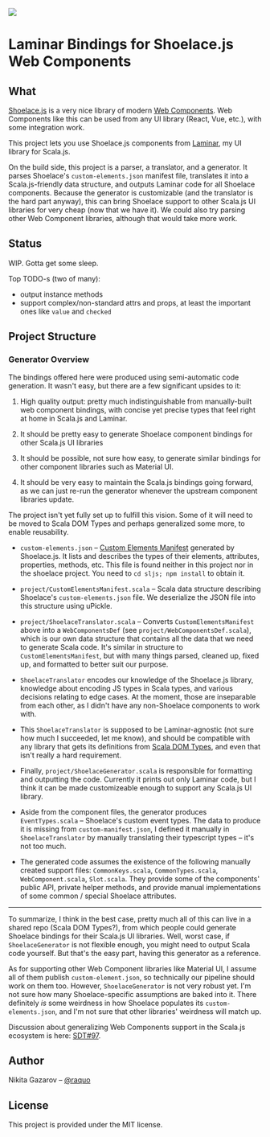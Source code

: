 ![](https://laminar.dev/img/brand/laminar-logo-100px-rounded.png)

# Laminar Bindings for Shoelace.js Web Components


## What

[Shoelace.js](https://shoelace.style/) is a very nice library of modern [Web Components](https://developer.mozilla.org/en-US/docs/Web/API/Web_Components). Web Components like this  can be used from any UI library (React, Vue, etc.), with some integration work.

This project lets you use Shoelace.js components from [Laminar](https://laminar.dev/), my UI library for Scala.js.

On the build side, this project is a parser, a translator, and a generator. It parses Shoelace's `custom-elements.json` manifest file, translates it into a Scala.js-friendly data structure, and outputs Laminar code for all Shoelace components. Because the generator is customizable (and the translator is the hard part anyway), this can bring Shoelace support to other Scala.js UI libraries for very cheap (now that we have it). We could also try parsing other Web Component libraries, although that would take more work.


## Status

WIP. Gotta get some sleep.

Top TODO-s (two of many):

- output instance methods
- support complex/non-standard attrs and props, at least the important ones like `value` and `checked`


## Project Structure

### Generator Overview

The bindings offered here were produced using semi-automatic code generation. It wasn't easy, but there are a few significant upsides to it:

1. High quality output: pretty much indistinguishable from manually-built web component bindings, with concise yet precise types that feel right at home in Scala.js and Laminar.

2. It should be pretty easy to generate Shoelace component bindings for other Scala.js UI libraries

3. It should be possible, not sure how easy, to generate similar bindings for other component libraries such as Material UI.

4. It should be very easy to maintain the Scala.js bindings going forward, as we can just re-run the generator whenever the upstream component libraries update.

The project isn't yet fully set up to fulfill this vision. Some of it will need to be moved to Scala DOM Types and perhaps generalized some more, to enable reusability.

* `custom-elements.json` – [Custom Elements Manifest](https://github.com/webcomponents/custom-elements-manifest) generated by Shoelace.js. It lists and describes the types of their elements, attributes, properties, methods, etc. This file is found neither in this project nor in the shoelace project. You need to `cd sljs; npm install` to obtain it.  

* `project/CustomElementsManifest.scala` – Scala data structure describing Shoelace's `custom-elements.json` file. We deserialize the JSON file into this structure using uPickle.

* `project/ShoelaceTranslator.scala` – Converts `CustomElementsManifest` above into a `WebComponentsDef` (see `project/WebComponentsDef.scala`), which is our own data structure that contains all the data that we need to generate Scala code. It's similar in structure to `CustomElementsManifest`, but with many things parsed, cleaned up, fixed up, and formatted to better suit our purpose.

* `ShoelaceTranslator` encodes our knowledge of the Shoelace.js library, knowledge about encoding JS types in Scala types, and various decisions relating to edge cases. At the moment, those are inseparable from each other, as I didn't have any non-Shoelace components to work with.

* This `ShoelaceTranslator` is supposed to be Laminar-agnostic (not sure how much I succeeded, let me know), and should be compatible with any library that gets its definitions from [Scala DOM Types](https://github.com/raquo/scala-dom-types), and even that isn't really a hard requirement.

* Finally, `project/ShoelaceGenerator.scala` is responsible for formatting and outputting the code. Currently it prints out only Laminar code, but I think it can be made customizeable enough to support any Scala.js UI library.

* Aside from the component files, the generator produces `EventTypes.scala` – Shoelace's custom event types. The data to produce it is missing from `custom-manifest.json`, I defined it manually in `ShoelaceTranslator` by manually translating their typescript types – it's not too much.

* The generated code assumes the existence of the following manually created support files: `CommonKeys.scala`, `CommonTypes.scala`, `WebComponent.scala`, `Slot.scala`. They provide some of the components' public API, private helper methods, and provide manual implementations of some common / special Shoelace attributes.

---

To summarize, I think in the best case, pretty much all of this can live in a shared repo (Scala DOM Types?), from which people could generate Shoelace bindings for their Scala.js UI libraries. Well, worst case, if `ShoelaceGenerator` is not flexible enough, you might need to output Scala code yourself. But that's the easy part, having this generator as a reference.

As for supporting other Web Component libraries like Material UI, I assume all of them publish `custom-element.json`, so technically our pipeline should work on them too. However, `ShoelaceGenerator` is not very robust yet. I'm not sure how many Shoelace-specific assumptions are baked into it. There definitely _is_ some weirdness in how Shoelace populates its `custom-elements.json`, and I'm not sure that other libraries' weirdness will match up. 

Discussion about generalizing Web Components support in the Scala.js ecosystem is here: [SDT#97](https://github.com/raquo/scala-dom-types/issues/97).


## Author

Nikita Gazarov – [@raquo](https://twitter.com/raquo)


## License

This project is provided under the MIT license.
